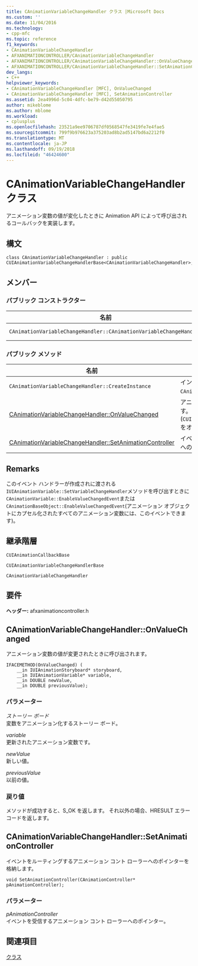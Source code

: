 ```yaml
---
title: CAnimationVariableChangeHandler クラス |Microsoft Docs
ms.custom: ''
ms.date: 11/04/2016
ms.technology:
- cpp-mfc
ms.topic: reference
f1_keywords:
- CAnimationVariableChangeHandler
- AFXANIMATIONCONTROLLER/CAnimationVariableChangeHandler
- AFXANIMATIONCONTROLLER/CAnimationVariableChangeHandler::OnValueChanged
- AFXANIMATIONCONTROLLER/CAnimationVariableChangeHandler::SetAnimationController
dev_langs:
- C++
helpviewer_keywords:
- CAnimationVariableChangeHandler [MFC], OnValueChanged
- CAnimationVariableChangeHandler [MFC], SetAnimationController
ms.assetid: 2ea4996d-5c04-4dfc-be79-d42d55050795
author: mikeblome
ms.author: mblome
ms.workload:
- cplusplus
ms.openlocfilehash: 23521a9ee9706787df0568547fe3419fe7e4fae5
ms.sourcegitcommit: 799f9b976623a375203ad8b2ad5147bd6a2212f0
ms.translationtype: MT
ms.contentlocale: ja-JP
ms.lasthandoff: 09/19/2018
ms.locfileid: "46424600"
---
```

# <a name="canimationvariablechangehandler-class"></a>CAnimationVariableChangeHandler クラス

アニメーション変数の値が変化したときに Animation API によって呼び出されるコールバックを実装します。

## <a name="syntax"></a>構文

```
class CAnimationVariableChangeHandler : public CUIAnimationVariableChangeHandlerBase<CAnimationVariableChangeHandler>;
```

## <a name="members"></a>メンバー

### <a name="public-constructors"></a>パブリック コンストラクター

|名前|説明|
|----------|-----------------|
|`CAnimationVariableChangeHandler::CAnimationVariableChangeHandler`|`CAnimationVariableChangeHandler` オブジェクトを構築します。|

### <a name="public-methods"></a>パブリック メソッド

|名前|説明|
|----------|-----------------|
|`CAnimationVariableChangeHandler::CreateInstance`|インスタンスを作成します`CAnimationVariableChangeHandler`オブジェクト。|
|[CAnimationVariableChangeHandler::OnValueChanged](#onvaluechanged)|アニメーション変数の値が変更されたときに呼び出されます。 (`CUIAnimationVariableChangeHandlerBase::OnValueChanged` をオーバーライドします)。|
|[CAnimationVariableChangeHandler::SetAnimationController](#setanimationcontroller)|イベントをルーティングするアニメーション コント ローラーへのポインターを格納します。|

## <a name="remarks"></a>Remarks

このイベント ハンドラーが作成されに渡される`IUIAnimationVariable::SetVariableChangeHandler`メソッドを呼び出すときに`CAnimationVariable::EnableValueChangedEvent`または`CAnimationBaseObject::EnableValueChangedEvent`(アニメーション オブジェクトにカプセル化されたすべてのアニメーション変数には、このイベントできます)。

## <a name="inheritance-hierarchy"></a>継承階層

`CUIAnimationCallbackBase`

`CUIAnimationVariableChangeHandlerBase`

`CAnimationVariableChangeHandler`

## <a name="requirements"></a>要件

**ヘッダー:** afxanimationcontroller.h

##  <a name="onvaluechanged"></a>  CAnimationVariableChangeHandler::OnValueChanged

アニメーション変数の値が変更されたときに呼び出されます。

```
IFACEMETHOD(OnValueChanged) (
    __in IUIAnimationStoryboard* storyboard,
    __in IUIAnimationVariable* variable,
    __in DOUBLE newValue,
    __in DOUBLE previousValue);
```

### <a name="parameters"></a>パラメーター

*ストーリー ボード*<br/>
変数をアニメーション化するストーリー ボード。

*variable*<br/>
更新されたアニメーション変数です。

*newValue*<br/>
新しい値。

*previousValue*<br/>
以前の値。

### <a name="return-value"></a>戻り値

メソッドが成功すると、S_OK を返します。 それ以外の場合、HRESULT エラー コードを返します。

##  <a name="setanimationcontroller"></a>  CAnimationVariableChangeHandler::SetAnimationController

イベントをルーティングするアニメーション コント ローラーへのポインターを格納します。

```
void SetAnimationController(CAnimationController* pAnimationController);
```

### <a name="parameters"></a>パラメーター

*pAnimationController*<br/>
イベントを受信するアニメーション コント ローラーへのポインター。

## <a name="see-also"></a>関連項目

[クラス](../../mfc/reference/mfc-classes.md)
